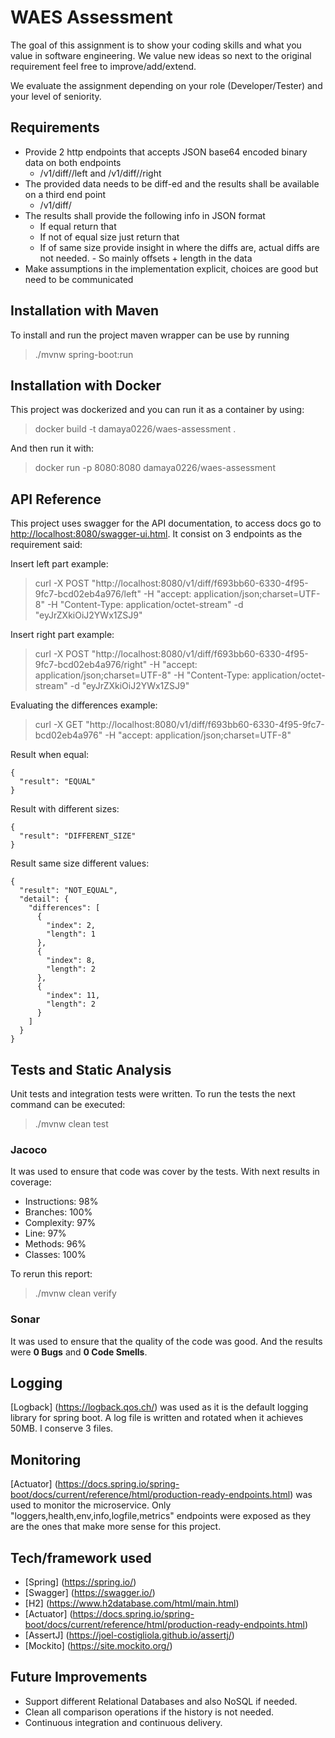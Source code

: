 # WAES Assessment

The goal of this assignment is to show your coding skills and what you value in software
engineering. We value new ideas so next to the original requirement feel free to
improve/add/extend.

We evaluate the assignment depending on your role (Developer/Tester) and your level of
seniority.

## Requirements

- Provide 2 http endpoints that accepts JSON base64 encoded binary data on both
endpoints
    - <host>/v1/diff/<ID>/left and <host>/v1/diff/<ID>/right
- The provided data needs to be diff-ed and the results shall be available on a third end
point
    - <host>/v1/diff/<ID>
- The results shall provide the following info in JSON format
    - If equal return that
    - If not of equal size just return that
    - If of same size provide insight in where the diffs are, actual diffs are not needed.
          - So mainly offsets + length in the data
- Make assumptions in the implementation explicit, choices are good but need to be
communicated

## Installation with Maven

To install and run the project maven wrapper can be use by running
> ./mvnw spring-boot:run

## Installation with Docker

This project was dockerized and you can run it as a container by using:
> docker build -t damaya0226/waes-assessment .

And then run it with:
> docker run -p 8080:8080 damaya0226/waes-assessment

## API Reference

This project uses swagger for the API documentation, to access docs go to [http://localhost:8080/swagger-ui.html](http://localhost:8080/swagger-ui.html). It consist on 3 endpoints as the requirement said:

Insert left part example:
> curl -X POST "http://localhost:8080/v1/diff/f693bb60-6330-4f95-9fc7-bcd02eb4a976/left" -H "accept: application/json;charset=UTF-8" -H "Content-Type: application/octet-stream" -d "eyJrZXkiOiJ2YWx1ZSJ9"

Insert right part example:
> curl -X POST "http://localhost:8080/v1/diff/f693bb60-6330-4f95-9fc7-bcd02eb4a976/right" -H "accept: application/json;charset=UTF-8" -H "Content-Type: application/octet-stream" -d "eyJrZXkiOiJ2YWx1ZSJ9"

Evaluating the differences example:
> curl -X GET "http://localhost:8080/v1/diff/f693bb60-6330-4f95-9fc7-bcd02eb4a976" -H "accept: application/json;charset=UTF-8"

Result when equal:

```
{
  "result": "EQUAL"
}
```

Result with different sizes:

```
{
  "result": "DIFFERENT_SIZE"
}
```

Result same size different values:

```
{
  "result": "NOT_EQUAL",
  "detail": {
    "differences": [
      {
        "index": 2,
        "length": 1
      },
      {
        "index": 8,
        "length": 2
      },
      {
        "index": 11,
        "length": 2
      }
    ]
  }
}
```

## Tests and Static Analysis

Unit tests and integration tests were written. To run the tests the next command can be executed:
> ./mvnw clean test

### Jacoco

It was used to ensure that code was cover by the tests. With next results in coverage:

- Instructions: 98%
- Branches:    100%
- Complexity:   97%
- Line:         97%
- Methods:      96%
- Classes:     100%

To rerun this report:
> ./mvnw clean verify

### Sonar

It was used to ensure that the quality of the code was good. And the results were **0 Bugs** and **0 Code Smells**.

## Logging

[Logback] (https://logback.qos.ch/) was used as it is the default logging library for spring boot. A log file is written and rotated when it achieves 50MB. I conserve 3 files.

## Monitoring

[Actuator] (https://docs.spring.io/spring-boot/docs/current/reference/html/production-ready-endpoints.html) was used to monitor the microservice. Only "loggers,health,env,info,logfile,metrics" endpoints were exposed as they are the ones that make more sense for this project.


## Tech/framework used
- [Spring] (https://spring.io/)
- [Swagger] (https://swagger.io/)
- [H2] (https://www.h2database.com/html/main.html)
- [Actuator] (https://docs.spring.io/spring-boot/docs/current/reference/html/production-ready-endpoints.html)
- [AssertJ] (https://joel-costigliola.github.io/assertj/)
- [Mockito] (https://site.mockito.org/)

## Future Improvements

- Support different Relational Databases and also NoSQL if needed.
- Clean all comparison operations if the history is not needed.
- Continuous integration and continuous delivery.